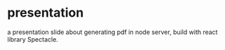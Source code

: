 # presentation


a presentation slide about generating pdf in node server, build with react library Spectacle.
